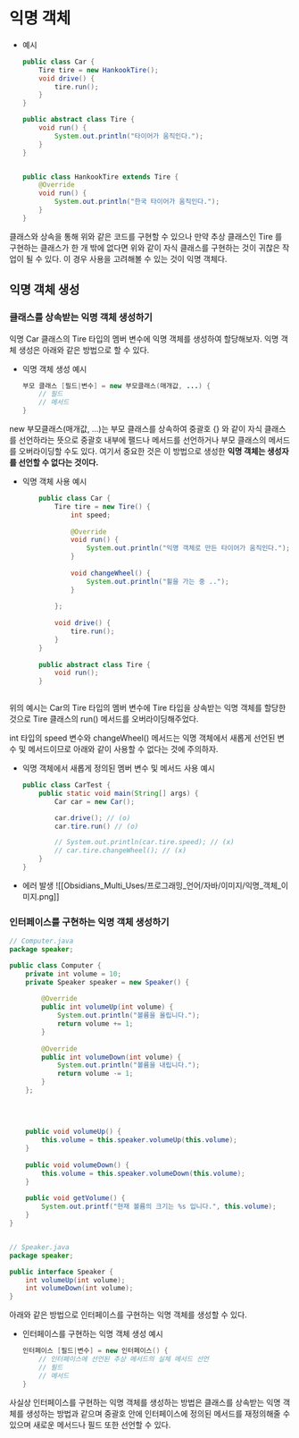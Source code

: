 # 익명 객체

- 예시
	```java
	public class Car {
		Tire tire = new HankookTire();
		void drive() {
			tire.run();
		}
	}
	
	public abstract class Tire {
		void run() {
			System.out.println("타이어가 움직인다.");
		}
	}
	
	
	public class HankookTire extends Tire {
		@Override
		void run() {
			System.out.println("한국 타이어가 움직인다.");
		}
	}
	```
	
클래스와 상속을 통해 위와 같은 코드를 구현할 수 있으나 만약 추상 클래스인 Tire 를 구현하는 클래스가 한 개 밖에 없다면 위와 같이 자식 클래스를 구현하는 것이 귀찮은 작업이 될 수 있다. 이 경우 사용을 고려해볼 수 있는 것이 익명 객체다. 

## 익명 객체 생성

### 클래스를 상속받는 익명 객체 생성하기

익명 Car 클래스의 Tire 타입의 멤버 변수에 익명 객체를 생성하여 할당해보자. 익명 객체 생성은 아래와 같은 방법으로 할 수 있다.

- 익명 객체 생성 예시
	```java
	부모 클래스 [필드|변수] = new 부모클래스(매개값, ...) {
		// 필드
		// 메서드
	}
	```

new 부모클래스(매개값, ...)는 부모 클래스를 상속하여 중괄호 {} 와 같이 자식 클래스를 선언하라는 뜻으로 중괄호 내부에 팰드나 메서드를 선언하거나 부모 클래스의 메서드를 오버라이딩할 수도 있다. 여기서 중요한 것은 이 방법으로 생성한 **익명 객체는 생성자를 선언할 수 없다는 것이다.**


- 익명 객체 사용 예시
	```java
		public class Car {
			Tire tire = new Tire() {
				int speed;
			
				@Override
				void run() {
					System.out.println("익명 객체로 만든 타이어가 움직인다.");
				}
				
				void changeWheel() {
					System.out.println("휠을 가는 중 ..");
				}
				
			};
			
			void drive() {
				tire.run();
			}
		}
		
		public abstract class Tire {
			void run();
		}
		
	```

위의 예시는 Car의 Tire 타입의 멤버 변수에  Tire 타입을 상속받는 익명 객체를 할당한 것으로 Tire 클래스의 run() 메서드를 오버라이딩해주었다.

int 타입의 speed 변수와 changeWheel() 메서드는 익명 객체에서 새롭게 선언된 변수 및 메서드이므로 아래와 같이 사용할 수 없다는 것에 주의하자.

- 익명 객체에서 새롭게 정의된 멤버 변수 및 메서드 사용 예시
	```java
	public class CarTest {
		public static void main(String[] args) {
			Car car = new Car();
	
			car.drive(); // (o)
			car.tire.run() // (o)
	
			// System.out.println(car.tire.speed); // (x)
			// car.tire.changeWheel(); // (x)
		}
	}
	```


- 에러 발생
	![[Obsidians_Multi_Uses/프로그래밍_언어/자바/이미지/익명_객체_이미지.png]]

### 인터페이스를 구현하는 익명 객체 생성하기

```java
// Computer.java
package speaker;

public class Computer {
	private int volume = 10;
	private Speaker speaker = new Speaker() {
	
		@Override
		public int volumeUp(int volume) {
			System.out.println("볼륨을 올립니다.");
			return volume += 1;
		}
		
		@Override
		public int volumeDown(int volume) {
			System.out.println("볼륨을 내립니다.");
			return volume -= 1;	
		}
	};
	
	  
	  
	
	public void volumeUp() {
		this.volume = this.speaker.volumeUp(this.volume);
	}
	
	public void volumeDown() {
		this.volume = this.speaker.volumeDown(this.volume);
	}
	
	public void getVolume() {
		System.out.printf("현재 볼륨의 크기는 %s 입니다.", this.volume);
	}
}


// Speaker.java
package speaker;

public interface Speaker {
	int volumeUp(int volume);
	int volumeDown(int volume);
}
```

아래와 같은 방법으로 인터페이스를 구현하는 익명 객체를 생성할 수 있다.

- 인터페이스를 구현하는 익명 객체 생성 예시
	```java
	인터페이스 [필드|변수] = new 인터페이스() {
		// 인터페이스에 선언된 추상 메서드의 실체 메서드 선언
		// 필드
		// 메서드
	}
	```

사실상 인터페이스를 구현하는 익명 객체를 생성하는 방법은 클래스를 상속받는 익명 객체를 생성하는 방법과 같으며 중괄호 안에 인터페이스에 정의된 메서드를 재정의해줄 수 있으며 새로운 메서드나 필드 또한 선언할 수 있다.




